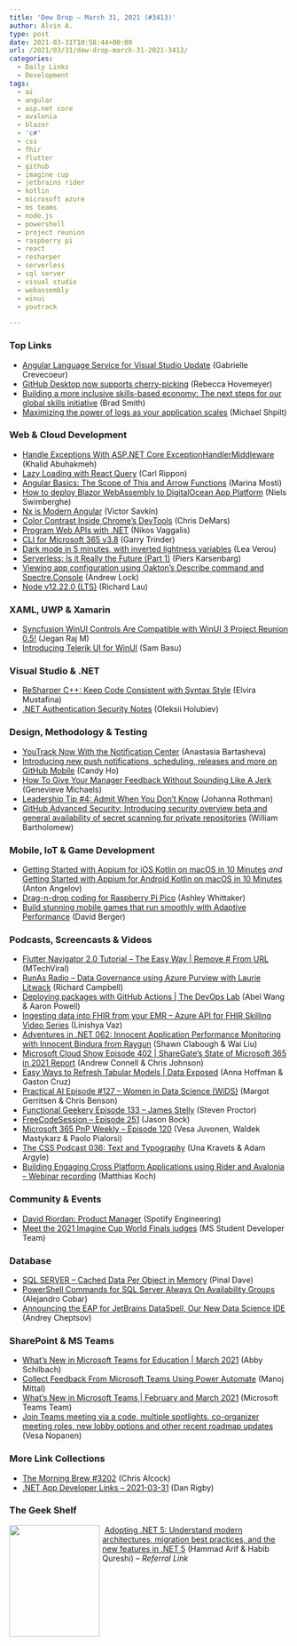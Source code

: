 ```yaml
---
title: 'Dew Drop – March 31, 2021 (#3413)'
author: Alvin A.
type: post
date: 2021-03-31T10:58:44+00:00
url: /2021/03/31/dew-drop-march-31-2021-3413/
categories:
  - Daily Links
  - Development
tags:
  - ai
  - angular
  - asp.net core
  - avalonia
  - blazor
  - 'c#'
  - css
  - fhir
  - flutter
  - github
  - imagine cup
  - jetbrains rider
  - kotlin
  - microsoft azure
  - ms teams
  - node.js
  - powershell
  - project reunion
  - raspberry pi
  - react
  - resharper
  - serverless
  - sql server
  - visual studio
  - webassembly
  - winui
  - youtrack

---
```

### <a name="top"></a>Top Links

  * <a href="https://devblogs.microsoft.com/visualstudio/angular-language-service-for-visual-studio-update/?WT.mc_id=DOP-MVP-4025064" target="_blank" rel="noopener">Angular Language Service for Visual Studio Update</a> (Gabrielle Crevecoeur)
  * <a href="https://github.blog/2021-03-30-github-desktop-now-supports-cherry-picking/" target="_blank" rel="noopener">GitHub Desktop now supports cherry-picking</a> (Rebecca Hovemeyer)
  * <a href="https://blogs.microsoft.com/blog/2021/03/30/building-a-more-inclusive-skills-based-economy-the-next-steps-for-our-global-skills-initiative/" target="_blank" rel="noopener">Building a more inclusive skills-based economy: The next steps for our global skills initiative</a> (Brad Smith)
  * <a href="https://michaelscodingspot.com/maximizing-the-power-of-logs-as-your-application-scales/" target="_blank" rel="noopener">Maximizing the power of logs as your application scales</a> (Michael Shpilt)



### <a name="web"></a>Web & Cloud Development

  * <a href="https://khalidabuhakmeh.com/handling-aspnet-core-exceptions-with-exceptionhandler-middleware" target="_blank" rel="noopener">Handle Exceptions With ASP.NET Core ExceptionHandlerMiddleware</a> (Khalid Abuhakmeh)
  * <a href="https://www.carlrippon.com/lazy-loading-with-react-query/" target="_blank" rel="noopener">Lazy Loading with React Query</a> (Carl Rippon)
  * <a href="https://www.telerik.com/blogs/angular-basics-scope-of-this-and-arrow-functions" target="_blank" rel="noopener">Angular Basics: The Scope of This and Arrow Functions</a> (Marina Mosti)
  * <a href="https://swimburger.net/blog/dotnet/how-to-deploy-blazor-webassembly-to-digitalocean-app-platform" target="_blank" rel="noopener">How to deploy Blazor WebAssembly to DigitalOcean App Platform</a> (Niels Swimberghe)
  * <a href="https://blog.nrwl.io/nx-is-modern-angular-bda6cf10746d?source=rss-76fc1db4149b------2" target="_blank" rel="noopener">Nx is Modern Angular</a> (Victor Savkin)
  * <a href="https://medium.com/rocket-mortgage-technology-blog/color-contrast-inside-chromes-devtools-b3f70f8e1d12" target="_blank" rel="noopener">Color Contrast Inside Chrome’s DevTools</a> (Chris DeMars)
  * <a href="https://www.i-programmer.info/news/89-net/14461-program-web-apis-with-net.html" target="_blank" rel="noopener">Program Web APIs with .NET</a> (Nikos Vaggalis)
  * <a href="https://techcommunity.microsoft.com/t5/microsoft-365-pnp-blog/cli-for-microsoft-365-v3-8/ba-p/2245593?WT.mc_id=DOP-MVP-4025064" target="_blank" rel="noopener">CLI for Microsoft 365 v3.8</a> (Garry Trinder)
  * <a href="http://feedproxy.google.com/~r/leaverou/~3/274lkp8fcPY/" target="_blank" rel="noopener">Dark mode in 5 minutes, with inverted lightness variables</a> (Lea Verou)
  * <a href="https://www.pulumi.com/blog/is_serverless_the_future_part_1/" target="_blank" rel="noopener">Serverless: Is it Really the Future (Part 1)</a> (Piers Karsenbarg)
  * <a href="https://andrewlock.net/viewing-application-configuration-using-oaktons-describe-command/" target="_blank" rel="noopener">Viewing app configuration using Oakton&#8217;s Describe command and Spectre.Console</a> (Andrew Lock)
  * <a href="https://nodejs.org/en/blog/release/v12.22.0" target="_blank" rel="noopener">Node v12.22.0 (LTS)</a> (Richard Lau)



### <a name="silverlight"></a>XAML, UWP & Xamarin

  * <a href="https://www.syncfusion.com/blogs/post/syncfusion-winui-controls-are-compatible-with-winui-3-project-reunion-0-5.aspx" target="_blank" rel="noopener">Syncfusion WinUI Controls Are Compatible with WinUI 3 Project Reunion 0.5!</a> (Jegan Raj M)
  * <a href="https://www.telerik.com/blogs/introducing-telerik-ui-for-winui" target="_blank" rel="noopener">Introducing Telerik UI for WinUI</a> (Sam Basu)



### <a name="dotnet"></a>Visual Studio & .NET

  * <a href="https://blog.jetbrains.com/rscpp/2021/03/30/resharper-cpp-2021-1-syntax-style/" target="_blank" rel="noopener">ReSharper C++: Keep Code Consistent with Syntax Style</a> (Elvira Mustafina)
  * <a href="https://hackernoon.com/net-authentication-security-notes-a64w35fg?source=rss" target="_blank" rel="noopener">.NET Authentication Security Notes</a> (Oleksii Holubiev)



### <a name="design"></a>Design, Methodology & Testing

  * <a href="https://blog.jetbrains.com/youtrack/2021/03/youtrack-now-with-the-notification-center/" target="_blank" rel="noopener">YouTrack Now With the Notification Center</a> (Anastasia Bartasheva)
  * <a href="https://github.blog/2021-03-30-new-push-notifications-scheduling-releases-github-mobile/" target="_blank" rel="noopener">Introducing new push notifications, scheduling, releases and more on GitHub Mobile</a> (Candy Ho)
  * <a href="https://blog.trello.com/how-to-give-your-manager-feedback" target="_blank" rel="noopener">How To Give Your Manager Feedback Without Sounding Like A Jerk</a> (Genevieve Michaels)
  * <a href="http://feedproxy.google.com/~r/ManagingProductDevelopment/~3/Ll7i10UBqzc/" target="_blank" rel="noopener">Leadership Tip #4: Admit When You Don’t Know</a> (Johanna Rothman)
  * <a href="https://github.blog/2021-03-30-github-advanced-security-security-overview-beta-secret-scanning-private-repos/" target="_blank" rel="noopener">GitHub Advanced Security: Introducing security overview beta and general availability of secret scanning for private repositories</a> (William Bartholomew)



### <a name="mobile"></a>Mobile, IoT & Game Development

  * <a href="https://www.automatetheplanet.com/getting-started-with-appium-for-ios-kotlin-on-macos-in-10-minutes/?utm_source=rss&utm_medium=rss&utm_campaign=getting-started-with-appium-for-ios-kotlin-on-macos-in-10-minutes" target="_blank" rel="noopener">Getting Started with Appium for iOS Kotlin on macOS in 10 Minutes</a> _and_ <a href="https://www.automatetheplanet.com/getting-started-with-appium-for-android-kotlin-on-macos-in-10-minutes/?utm_source=rss&utm_medium=rss&utm_campaign=getting-started-with-appium-for-android-kotlin-on-macos-in-10-minutes" target="_blank" rel="noopener">Getting Started with Appium for Android Kotlin on macOS in 10 Minutes</a> (Anton Angelov)
  * <a href="https://www.raspberrypi.org/blog/drag-n-drop-coding-for-raspberry-pi-pico/" target="_blank" rel="noopener">Drag-n-drop coding for Raspberry Pi Pico</a> (Ashley Whittaker)
  * <a href="https://blogs.unity3d.com/2021/03/30/build-stunning-mobile-games-that-run-smoothly-with-adaptive-performance/" target="_blank" rel="noopener">Build stunning mobile games that run smoothly with Adaptive Performance</a> (David Berger)



### <a name="podcasts"></a>Podcasts, Screencasts & Videos

  * <a href="http://www.youtube.com/watch?v=-2K-mRWJvwE" target="_blank" rel="noopener">Flutter Navigator 2.0 Tutorial &#8211; The Easy Way | Remove # From URL</a> (MTechViral)
  * <a href="http://feedproxy.google.com/~r/RunaAsRadioWma/~3/iU2oeXcZWfo/default.aspx" target="_blank" rel="noopener">RunAs Radio &#8211; Data Governance using Azure Purview with Laurie Litwack</a> (Richard Campbell)
  * <a href="https://channel9.msdn.com/Shows/DevOps-Lab/Deploying-packages-with-GitHub-Actions?WT.mc_id=DOP-MVP-4025064" target="_blank" rel="noopener">Deploying packages with GitHub Actions | The DevOps Lab</a> (Abel Wang & Aaron Powell)
  * <a href="https://techcommunity.microsoft.com/t5/healthcare-and-life-sciences/ingesting-data-into-fhir-from-your-emr-azure-api-for-fhir/ba-p/2245682?WT.mc_id=DOP-MVP-4025064" target="_blank" rel="noopener">Ingesting data into FHIR from your EMR &#8211; Azure API for FHIR Skilling Video Series</a> (Linishya Vaz)
  * <a href="https://devchat.tv/adventures-in-dotnet/net-062-innocent-application-performance-monitoring-with-innocent-bindura-from-raygun/" target="_blank" rel="noopener">Adventures in .NET 062: Innocent Application Performance Monitoring with Innocent Bindura from Raygun</a> (Shawn Clabough & Wai Liu)
  * <a href="http://feeds.microsoftcloudshow.com/~r/microsoftcloudshowepisodes/~3/T2XQ1wtJ3rk/" target="_blank" rel="noopener">Microsoft Cloud Show Episode 402 | ShareGate&#8217;s State of Microsoft 365 in 2021 Report</a> (Andrew Connell & Chris Johnson)
  * <a href="https://channel9.msdn.com/Shows/Data-Exposed/Easy-Ways-to-Refresh-Tabular-Models?WT.mc_id=DOP-MVP-4025064" target="_blank" rel="noopener">Easy Ways to Refresh Tabular Models | Data Exposed</a> (Anna Hoffman & Gaston Cruz)
  * <a href="https://changelog.com/practicalai/127" target="_blank" rel="noopener">Practical AI Episode #127 &#8211; Women in Data Science (WiDS)</a> (Margot Gerritsen & Chris Benson)
  * <a href="https://www.functionalgeekery.com/episode-133-james-stelly/" target="_blank" rel="noopener">Functional Geekery Episode 133 – James Stelly</a> (Steven Proctor)
  * <a href="http://www.youtube.com/watch?v=mz1rnygCaoA" target="_blank" rel="noopener">FreeCodeSession &#8211; Episode 251</a> (Jason Bock)
  * <a href="https://techcommunity.microsoft.com/t5/microsoft-365-pnp-blog/microsoft-365-pnp-weekly-episode-120/ba-p/2242545?WT.mc_id=DOP-MVP-4025064" target="_blank" rel="noopener">Microsoft 365 PnP Weekly &#8211; Episode 120</a> (Vesa Juvonen, Waldek Mastykarz & Paolo Pialorsi)
  * <a href="http://thecsspodcast.googledevelopers.libsynpro.com/tcp036-v2" target="_blank" rel="noopener">The CSS Podcast 036: Text and Typography</a> (Una Kravets & Adam Argyle)
  * <a href="https://blog.jetbrains.com/dotnet/2021/03/31/building-engaging-cross-platform-applications-using-rider-and-avalonia-webinar-recording/" target="_blank" rel="noopener">Building Engaging Cross Platform Applications using Rider and Avalonia – Webinar recording</a> (Matthias Koch)



### <a name="events"></a>Community & Events

  * <a href="https://engineering.atspotify.com/2021/03/30/my-beat-david-riordan/" target="_blank" rel="noopener">David Riordan: Product Manager</a> (Spotify Engineering)
  * <a href="https://techcommunity.microsoft.com/t5/student-developer-blog/meet-the-2021-imagine-cup-world-finals-judges/ba-p/2245190?WT.mc_id=DOP-MVP-4025064" target="_blank" rel="noopener">Meet the 2021 Imagine Cup World Finals judges</a> (MS Student Developer Team)



### <a name="sql"></a>Database

  * <a href="https://blog.sqlauthority.com/2021/03/31/sql-server-cached-data-per-object-in-memory/?utm_source=rss&utm_medium=rss&utm_campaign=sql-server-cached-data-per-object-in-memory" target="_blank" rel="noopener">SQL SERVER – Cached Data Per Object in Memory</a> (Pinal Dave)
  * <a href="http://feedproxy.google.com/~r/MSSQLTips-LatestSqlServerTips/~3/2albxKZTIXw/" target="_blank" rel="noopener">PowerShell Commands for SQL Server Always On Availability Groups</a> (Alejandro Cobar)
  * <a href="https://blog.jetbrains.com/blog/2021/03/30/announcing-the-eap-for-jetbrains-dataspell-our-new-data-science-ide/" target="_blank" rel="noopener">Announcing the EAP for JetBrains DataSpell, Our New Data Science IDE</a> (Andrey Cheptsov)



### <a name="sp"></a>SharePoint & MS Teams

  * <a href="https://techcommunity.microsoft.com/t5/education-blog/what-s-new-in-microsoft-teams-for-education-march-2021/ba-p/2246080?WT.mc_id=DOP-MVP-4025064" target="_blank" rel="noopener">What’s New in Microsoft Teams for Education | March 2021</a> (Abby Schilbach)
  * <a href="https://www.c-sharpcorner.com/article/collect-feedback-from-microsoft-teams-using-power-automate/" target="_blank" rel="noopener">Collect Feedback From Microsoft Teams Using Power Automate</a> (Manoj Mittal)
  * <a href="https://techcommunity.microsoft.com/t5/microsoft-teams-blog/what-s-new-in-microsoft-teams-february-and-march-2021/ba-p/2245944?WT.mc_id=DOP-MVP-4025064" target="_blank" rel="noopener">What’s New in Microsoft Teams | February and March 2021</a> (Microsoft Teams Team)
  * <a href="https://myteamsday.com/2021/03/30/roadmap_updates/" target="_blank" rel="noopener">Join Teams meeting via a code, multiple spotlights, co-organizer meeting roles, new lobby options and other recent roadmap updates</a> (Vesa Nopanen)



### <a name="links"></a>More Link Collections

  * <a href="http://feedproxy.google.com/~r/ReflectivePerspective/~3/RVZblkt_aIg/" target="_blank" rel="noopener">The Morning Brew #3202</a> (Chris Alcock)
  * <a href="https://links.danrigby.com/2021/03/app-developer-links-2021-03-31/" target="_blank" rel="noopener">.NET App Developer Links &#8211; 2021-03-31</a> (Dan Rigby)



### <a name="shelf"></a>The Geek Shelf

<a href="https://www.amazon.com/Adopting-NET-Understand-architectures-migration/dp/1800560567/?tag=amavin-20" target="_blank" rel="noopener"><img loading="lazy" decoding="async" width="163" height="201" align="left" style="margin: 0px 5px 0px 0px; border: 0px currentcolor; border-image: none; float: left; display: inline; background-image: none;" src="https://m.media-amazon.com/images/I/41X1DES9p2L._AC_UL320_.jpg" border="0" /></a>&nbsp;<a href="https://www.amazon.com/Adopting-NET-Understand-architectures-migration/dp/1800560567/?tag=amavin-20" target="_blank" rel="noopener">Adopting .NET 5: Understand modern architectures, migration best practices, and the new features in .NET 5</a> (Hammad Arif & Habib Qureshi) _&#8211; Referral Link_